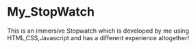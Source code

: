 # My_StopWatch
This is an immersive Stopwatch which is developed by me using HTML,CSS,Javascript and has a different experience altogether!
